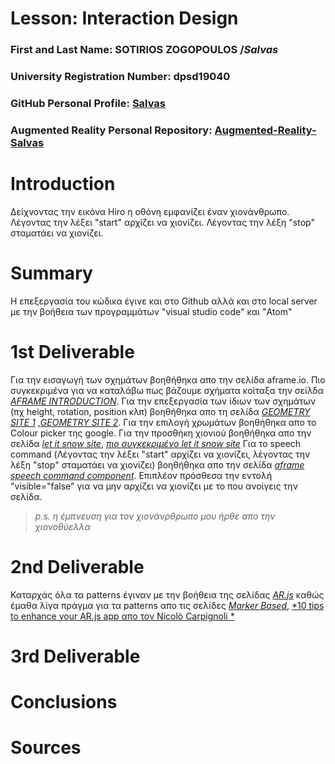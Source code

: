 # Lesson: Interaction Design

### First and Last Name: SOTIRIOS ZOGOPOULOS   /*Salvas*
### University Registration Number: dpsd19040
### GitHub Personal Profile: [Salvas](https://github.com/sotoszogos)
### Augmented Reality Personal Repository: [Augmented-Reality-Salvas](https://github.com/sotoszogos/Augmented-Reality)

# Introduction
Δείχνοντας την εικόνα Hiro η οθόνη εμφανίζει έναν χιονάνθρωπο. Λέγοντας την λέξει "start" αρχίζει να χιονίζει. Λέγοντας την λέξη "stop" σταματάει να χιονίζει.
# Summary
Η επεξεργασία του κώδικα έγινε και στο Github αλλά και στο local server με την βοήθεια των προγραμμάτων "visual studio code" και "Atom"

# 1st Deliverable
Για την εισαγωγή των σχημάτων βοηθήθηκα απο την σελίδα aframe.io. Πιο συγκεκριμένα για να καταλάβω πως βάζουμε σχήματα κοίταξα την σείλδα [*AFRAME INTRODUCTION*](https://aframe.io/docs/1.3.0/introduction/). Για την επεξεργασία των ίδιων των σχημάτων (πχ height, rotation, position κλπ) βοηθήθηκα απο τη σελίδα [*GEOMETRY SITE 1*](https://aframe.io/docs/1.3.0/components/geometry.html#built_in_geometries4_segmentsradial-2) ,[*GEOMETRY SITE 2*](https://aframe.io/docs/1.3.0/components/rotation.html). Για την επιλογή χρωμάτων βοηθήθηκα απο το Colour picker της google. Για την προσθήκη χιονιού βοηθήθηκα απο την σελίδα [*let it snow site*](https://github.com/IdeaSpaceVR/aframe-particle-system-component), [*πιο συγκεκριμένο let it snow site*](https://github.com/IdeaSpaceVR/aframe-particle-system-component/blob/master/examples/snow/index.html.) Για το speech command (Λέγοντας την λέξει "start" αρχίζει να χιονίζει, λέγοντας την λέξη "stop" σταματάει να χιονίζει) βοηθήθηκα απο την σελίδα [*aframe speech command component*](https://www.npmjs.com/package/aframe-speech-command-component). Επιπλέον πρόσθεσα την εντολή "visible="false" για να μην αρχίζει να χιονίζει με το που ανοίγεις την σελίδα.

>*p.s. η έμπνευση για τον χιονάνρθρωπο μου ήρθε απο την χιονοθύελλα*

# 2nd Deliverable
Καταρχάς όλα τα patterns έγιναν με την βοήθεια της σελίδας [*AR.js*](https://ar-js-org.github.io/AR.js/three.js/examples/marker-training/examples/generator.html) καθώς έμαθα λίγα πράγμα για τα patterns απο τις σελίδες [*Marker Based*](https://ar-js-org.github.io/AR.js-Docs/marker-based/), [*10 tips to enhance your AR.js app απο τον Nicolò Carpignoli *](https://medium.com/chialab-open-source/10-tips-to-enhance-your-ar-js-app-8b44c6faffca)

# 3rd Deliverable 


# Conclusions


# Sources
